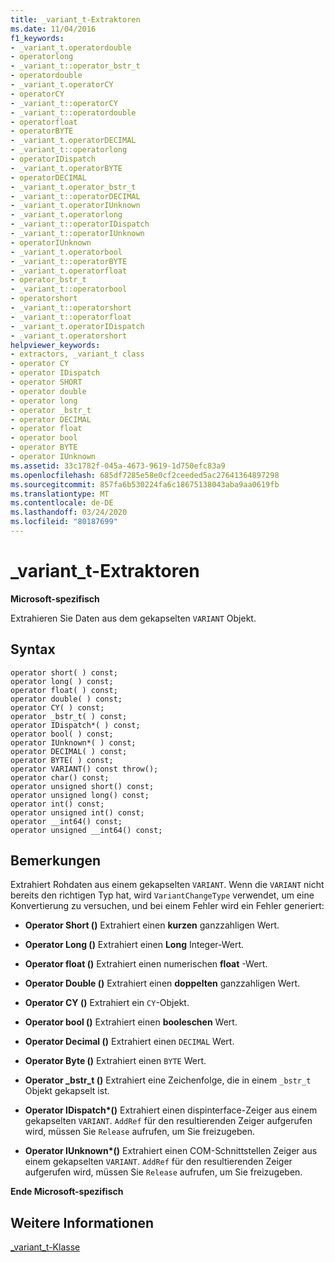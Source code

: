 ```yaml
---
title: _variant_t-Extraktoren
ms.date: 11/04/2016
f1_keywords:
- _variant_t.operatordouble
- operatorlong
- _variant_t::operator_bstr_t
- operatordouble
- _variant_t.operatorCY
- operatorCY
- _variant_t::operatorCY
- _variant_t::operatordouble
- operatorfloat
- operatorBYTE
- _variant_t.operatorDECIMAL
- _variant_t::operatorlong
- operatorIDispatch
- _variant_t.operatorBYTE
- operatorDECIMAL
- _variant_t.operator_bstr_t
- _variant_t::operatorDECIMAL
- _variant_t.operatorIUnknown
- _variant_t.operatorlong
- _variant_t::operatorIDispatch
- _variant_t::operatorIUnknown
- operatorIUnknown
- _variant_t.operatorbool
- _variant_t::operatorBYTE
- _variant_t.operatorfloat
- operator_bstr_t
- _variant_t::operatorbool
- operatorshort
- _variant_t::operatorshort
- _variant_t::operatorfloat
- _variant_t.operatorIDispatch
- _variant_t.operatorshort
helpviewer_keywords:
- extractors, _variant_t class
- operator CY
- operator IDispatch
- operator SHORT
- operator double
- operator long
- operator _bstr_t
- operator DECIMAL
- operator float
- operator bool
- operator BYTE
- operator IUnknown
ms.assetid: 33c1782f-045a-4673-9619-1d750efc83a9
ms.openlocfilehash: 685df7285e58e0cf2ceeded5ac27641364897298
ms.sourcegitcommit: 857fa6b530224fa6c18675138043aba9aa0619fb
ms.translationtype: MT
ms.contentlocale: de-DE
ms.lasthandoff: 03/24/2020
ms.locfileid: "80187699"
---
```

# <a name="_variant_t-extractors"></a>_variant_t-Extraktoren

**Microsoft-spezifisch**

Extrahieren Sie Daten aus dem gekapselten `VARIANT` Objekt.

## <a name="syntax"></a>Syntax

```
operator short( ) const;
operator long( ) const;
operator float( ) const;
operator double( ) const;
operator CY( ) const;
operator _bstr_t( ) const;
operator IDispatch*( ) const;
operator bool( ) const;
operator IUnknown*( ) const;
operator DECIMAL( ) const;
operator BYTE( ) const;
operator VARIANT() const throw();
operator char() const;
operator unsigned short() const;
operator unsigned long() const;
operator int() const;
operator unsigned int() const;
operator __int64() const;
operator unsigned __int64() const;
```

## <a name="remarks"></a>Bemerkungen

Extrahiert Rohdaten aus einem gekapselten `VARIANT`. Wenn die `VARIANT` nicht bereits den richtigen Typ hat, wird `VariantChangeType` verwendet, um eine Konvertierung zu versuchen, und bei einem Fehler wird ein Fehler generiert:

- **Operator Short ()** Extrahiert einen **kurzen** ganzzahligen Wert.

- **Operator Long ()** Extrahiert einen **Long** Integer-Wert.

- **Operator float ()** Extrahiert einen numerischen **float** -Wert.

- **Operator Double ()** Extrahiert einen **doppelten** ganzzahligen Wert.

- **Operator CY ()** Extrahiert ein `CY`-Objekt.

- **Operator bool ()** Extrahiert einen **booleschen** Wert.

- **Operator Decimal ()** Extrahiert einen `DECIMAL` Wert.

- **Operator Byte ()** Extrahiert einen `BYTE` Wert.

- **Operator _bstr_t ()** Extrahiert eine Zeichenfolge, die in einem `_bstr_t` Objekt gekapselt ist.

- **Operator IDispatch\*()** Extrahiert einen dispinterface-Zeiger aus einem gekapselten `VARIANT`. `AddRef` für den resultierenden Zeiger aufgerufen wird, müssen Sie `Release` aufrufen, um Sie freizugeben.

- **Operator IUnknown\*()** Extrahiert einen COM-Schnittstellen Zeiger aus einem gekapselten `VARIANT`. `AddRef` für den resultierenden Zeiger aufgerufen wird, müssen Sie `Release` aufrufen, um Sie freizugeben.

**Ende Microsoft-spezifisch**

## <a name="see-also"></a>Weitere Informationen

[_variant_t-Klasse](../cpp/variant-t-class.md)
